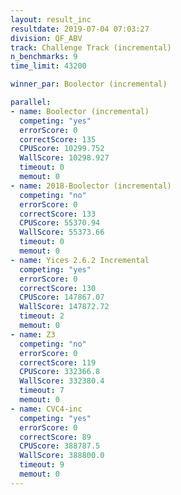```yaml
---
layout: result_inc
resultdate: 2019-07-04 07:03:27
division: QF_ABV
track: Challenge Track (incremental)
n_benchmarks: 9
time_limit: 43200

winner_par: Boolector (incremental)

parallel:
- name: Boolector (incremental)
  competing: "yes"
  errorScore: 0
  correctScore: 135
  CPUScore: 10299.752
  WallScore: 10298.927
  timeout: 0
  memout: 0
- name: 2018-Boolector (incremental)
  competing: "no"
  errorScore: 0
  correctScore: 133
  CPUScore: 55370.94
  WallScore: 55373.66
  timeout: 0
  memout: 0
- name: Yices 2.6.2 Incremental
  competing: "yes"
  errorScore: 0
  correctScore: 130
  CPUScore: 147867.07
  WallScore: 147872.72
  timeout: 2
  memout: 0
- name: Z3
  competing: "no"
  errorScore: 0
  correctScore: 119
  CPUScore: 332366.8
  WallScore: 332380.4
  timeout: 7
  memout: 0
- name: CVC4-inc
  competing: "yes"
  errorScore: 0
  correctScore: 89
  CPUScore: 388787.5
  WallScore: 388800.0
  timeout: 9
  memout: 0
---
```

